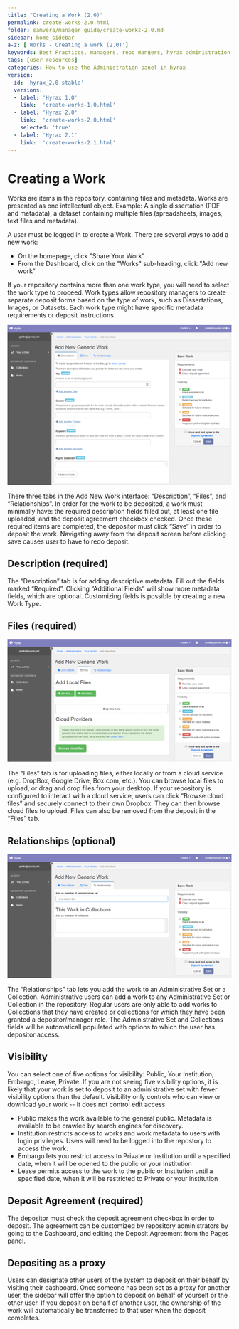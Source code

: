 ```yaml
---
title: "Creating a Work (2.0)"
permalink: create-works-2.0.html
folder: samvera/manager_guide/create-works-2.0.md
sidebar: home_sidebar
a-z: ['Works - Creating a work (2.0)']
keywords: Best Practices, managers, repo mangers, hyrax administration
tags: [user_resources]
categories: How to use the Administration panel in hyrax
version:
  id: 'hyrax_2.0-stable'
  versions:  
  - label: 'Hyrax 1.0'
    link:  'create-works-1.0.html'
  - label: 'Hyrax 2.0'
    link:  'create-works-2.0.html'
    selected: 'true'
  - label: 'Hyrax 2.1'
    link:  'create-works-2.1.html'
---
```

# Creating a Work

Works are items in the repository, containing files and metadata. Works are presented as one intellectual object. Example: A single dissertation (PDF and metadata), a dataset containing multiple files (spreadsheets, images, text files and metadata).

A user must be logged in to create a Work. There are several ways to add a new work:

- On the homepage, click "Share Your Work"
- From the Dashboard, click on the "Works" sub-heading, click "Add new work"

If your repository contains more than one work type, you will need to select the work type to proceed. Work types allow repository managers to create separate deposit forms based on the type of work, such as Dissertations, Images, or Datasets. Each work type might have specific metadata requirements or deposit instructions.

![Add New Generic Work](images\screenshots\user-addgenericwork-2.png)

There three tabs in the Add New Work interface: “Description”, “Files”, and “Relationships”. In order for the work to be deposited, a work must minimally have: the required description fields filled out, at least one file uploaded, and the deposit agreement checkbox checked. Once these required items are completed, the depositor must click “Save” in order to deposit the work. Navigating away from the deposit screen before clicking save causes user to have to redo deposit.

## Description (required)
The “Description” tab is for adding descriptive metadata. Fill out the fields marked “Required”. Clicking “Additional Fields” will show more metadata fields, which are optional. Customizing fields is possible by creating a new Work Type.

## Files (required)
![Add New Generic Work | Files](images\screenshots\user-addnewgenericwork-files-2.png)

The “Files” tab is for uploading files, either locally or from a cloud service (e.g. DropBox, Google Drive, Box.com, etc.). You can browse local files to upload, or drag and drop files from your desktop. If your repository is configured to interact with a cloud service, users can click “Browse cloud files” and securely connect to their own Dropbox. They can then browse cloud files to upload. Files can also be removed from the deposit in the “Files” tab.

## Relationships (optional)
![Add New Generic Work | Relationships](images\screenshots\user-addnewgenericwork-relationships.png)

The “Relationships” tab lets you add the work to an Administrative Set or a Collection. Administrative users can add a work to any Administrative Set or Collection in the repository. Regular users are only able to add works to Collections that they have created or collections for which they have been granted a depositor/manager role. The Administrative Set and Collections fields will be automaticall populated with options to which the user has depositor access.

## Visibility
You can select one of five options for visibility: Public, Your Institution, Embargo, Lease, Private. If you are not seeing five visibility options, it is likely that your work is set to deposit to an administrative set with fewer visibility options than the default. Visibility only controls who can view or download your work -- it does not control edit access.

- Public makes the work available to the general public. Metadata is available to be crawled by search engines for discovery.
- Institution restricts access to works and work metadata to users with login privileges. Users will need to be logged into the repostory to access the work.
- Embargo lets you restrict access to Private or Institution until a specified date, when it will be opened to the public or your institution
- Lease permits access to the work to the public or Institution until a specified date, when it will be restricted to Private or your institution

## Deposit Agreement (required)
The depositor must check the deposit agreement checkbox in order to deposit. The agreement can be customized by repository administrators by going to the Dashboard, and editing the Deposit Agreement from the Pages panel.

## Depositing as a proxy
Users can designate other users of the system to deposit on their behalf by visiting their dashboard. Once someone has been set as a proxy for another user, the sidebar will offer the option to deposit on behalf of yourself or the other user. If you deposit on behalf of another user, the ownership of the work will automatically be transferred to that user when the deposit completes.
